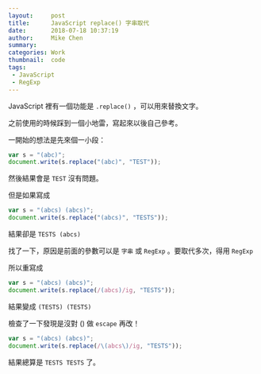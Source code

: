 ```yaml
---
layout:     post
title:      JavaScript replace() 字串取代
date:       2018-07-18 10:37:19
author:     Mike Chen
summary:    
categories: Work
thumbnail:  code
tags:
 - JavaScript
 - RegExp
---
```


JavaScript 裡有一個功能是 `.replace()` ，可以用來替換文字。<br>

之前使用的時候踩到一個小地雷，寫起來以後自己參考。<br>

一開始的想法是先來個一小段：

```javascript
var s = "(abc)";
document.write(s.replace("(abc)", "TEST"));
```

然後結果會是 `TEST` 沒有問題。<br>

但是如果寫成

```javascript
var s = "(abcs) (abcs)";
document.write(s.replace("(abcs)", "TESTS"));
```

結果卻是 `TESTS (abcs)`<br>

找了一下，原因是前面的參數可以是 `字串` 或 `RegExp` 。要取代多次，得用 `RegExp`<br>

所以重寫成

```javascript
var s = "(abcs) (abcs)";
document.write(s.replace(/(abcs)/ig, "TESTS"));
```

結果變成 `(TESTS) (TESTS)`<br>

檢查了一下發現是沒對 () 做 `escape` 再改！

```javascript
var s = "(abcs) (abcs)";
document.write(s.replace(/\(abcs\)/ig, "TESTS"));
```

結果總算是 `TESTS TESTS` 了。